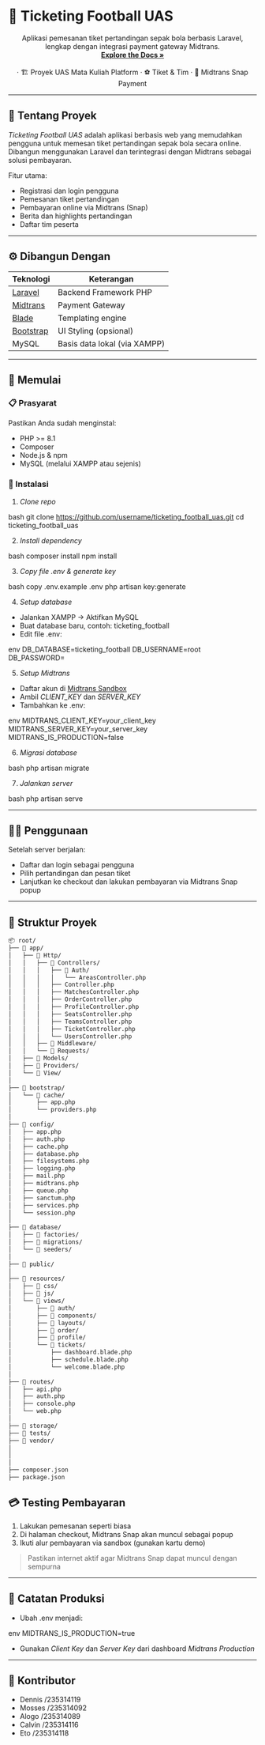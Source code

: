 # 🎫 Ticketing Football UAS

<div align="center">
  Aplikasi pemesanan tiket pertandingan sepak bola berbasis Laravel, lengkap dengan integrasi payment gateway Midtrans.  
  <br />
  <a href="https://github.com/Blueberry221/ticketing_football_uas"><strong>Explore the Docs »</strong></a>
  <br />
  <br />
  · 🏗 Proyek UAS Mata Kuliah Platform  
  · ⚽ Tiket & Tim  
  · 📱 Midtrans Snap Payment
</div>

---

## 📖 Tentang Proyek

_Ticketing Football UAS_ adalah aplikasi berbasis web yang memudahkan pengguna untuk memesan tiket pertandingan sepak bola secara online. Dibangun menggunakan Laravel dan terintegrasi dengan Midtrans sebagai solusi pembayaran.

Fitur utama:

-   Registrasi dan login pengguna
-   Pemesanan tiket pertandingan
-   Pembayaran online via Midtrans (Snap)
-   Berita dan highlights pertandingan
-   Daftar tim peserta

---

## ⚙ Dibangun Dengan

| Teknologi                                    | Keterangan                   |
| -------------------------------------------- | ---------------------------- |
| [Laravel](https://laravel.com/)              | Backend Framework PHP        |
| [Midtrans](https://midtrans.com)             | Payment Gateway              |
| [Blade](https://laravel.com/docs/10.x/blade) | Templating engine            |
| [Bootstrap](https://getbootstrap.com/)       | UI Styling (opsional)        |
| MySQL                                        | Basis data lokal (via XAMPP) |

---

## 🚀 Memulai

### 📋 Prasyarat

Pastikan Anda sudah menginstal:

-   PHP >= 8.1
-   Composer
-   Node.js & npm
-   MySQL (melalui XAMPP atau sejenis)

### 💾 Instalasi

1. _Clone repo_

bash
git clone https://github.com/username/ticketing_football_uas.git
cd ticketing_football_uas

2. _Install dependency_

bash
composer install
npm install

3. _Copy file .env & generate key_

bash
copy .env.example .env
php artisan key:generate

4. _Setup database_

-   Jalankan XAMPP → Aktifkan MySQL
-   Buat database baru, contoh: ticketing_football
-   Edit file .env:

env
DB_DATABASE=ticketing_football
DB_USERNAME=root
DB_PASSWORD=

5. _Setup Midtrans_

-   Daftar akun di [Midtrans Sandbox](https://dashboard.sandbox.midtrans.com/)
-   Ambil _CLIENT_KEY_ dan _SERVER_KEY_
-   Tambahkan ke .env:

env
MIDTRANS_CLIENT_KEY=your_client_key
MIDTRANS_SERVER_KEY=your_server_key
MIDTRANS_IS_PRODUCTION=false

6. _Migrasi database_

bash
php artisan migrate

7. _Jalankan server_

bash
php artisan serve

---

## 🧑‍💻 Penggunaan

Setelah server berjalan:

-   Daftar dan login sebagai pengguna
-   Pilih pertandingan dan pesan tiket
-   Lanjutkan ke checkout dan lakukan pembayaran via Midtrans Snap popup

---

## 📁 Struktur Proyek

```bash
📦 root/
├── 📁 app/
│   ├── 📁 Http/
│   │   ├── 📁 Controllers/
│   │   │   ├── 📁 Auth/
│   │   │   │   └── AreasController.php
│   │   │   ├── Controller.php
│   │   │   ├── MatchesController.php
│   │   │   ├── OrderController.php
│   │   │   ├── ProfileController.php
│   │   │   ├── SeatsController.php
│   │   │   ├── TeamsController.php
│   │   │   ├── TicketController.php
│   │   │   └── UsersController.php
│   │   ├── 📁 Middleware/
│   │   └── 📁 Requests/
│   ├── 📁 Models/
│   ├── 📁 Providers/
│   └── 📁 View/
│
├── 📁 bootstrap/
│   └── 📁 cache/
│       ├── app.php
│       └── providers.php
│
├── 📁 config/
│   ├── app.php
│   ├── auth.php
│   ├── cache.php
│   ├── database.php
│   ├── filesystems.php
│   ├── logging.php
│   ├── mail.php
│   ├── midtrans.php
│   ├── queue.php
│   ├── sanctum.php
│   ├── services.php
│   └── session.php
│
├── 📁 database/
│   ├── 📁 factories/
│   ├── 📁 migrations/
│   └── 📁 seeders/
│
├── 📁 public/
│
├── 📁 resources/
│   ├── 📁 css/
│   ├── 📁 js/
│   └── 📁 views/
│       ├── 📁 auth/
│       ├── 📁 components/
│       ├── 📁 layouts/
│       ├── 📁 order/
│       ├── 📁 profile/
│       └── 📁 tickets/
│           ├── dashboard.blade.php
│           ├── schedule.blade.php
│           └── welcome.blade.php
│
├── 📁 routes/
│   ├── api.php
│   ├── auth.php
│   ├── console.php
│   └── web.php
│
├── 📁 storage/
├── 📁 tests/
├── 📁 vendor/
│
│
│
├── composer.json
├── package.json
```

## 💳 Testing Pembayaran

1. Lakukan pemesanan seperti biasa
2. Di halaman checkout, Midtrans Snap akan muncul sebagai popup
3. Ikuti alur pembayaran via sandbox (gunakan kartu demo)

> Pastikan internet aktif agar Midtrans Snap dapat muncul dengan sempurna

---

## 🚨 Catatan Produksi

-   Ubah .env menjadi:

env
MIDTRANS_IS_PRODUCTION=true

-   Gunakan _Client Key_ dan _Server Key_ dari dashboard _Midtrans Production_

---

## 👥 Kontributor

-   Dennis /235314119
-   Mosses /235314092
-   Alogo /235314089
-   Calvin /235314116
-   Eto /235314118
